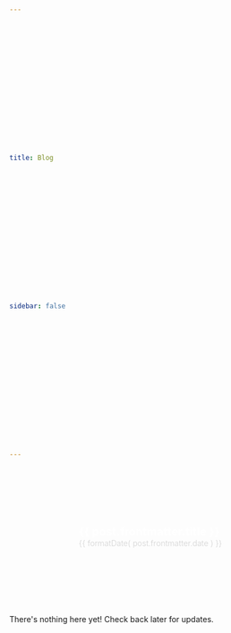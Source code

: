```yaml
---
title: Blog
sidebar: false
---
```


<script setup>
import { data as posts } from '/data/posts.data'
import { formatDate, getSorted } from '/.vitepress/theme/utils';
const sortedPosts = getSorted( posts );
</script>

<ul v-if="sortedPosts.length">
    <li 
        v-for="post of sortedPosts"
    >
        <a 
            :href="post.url" 
            v-bind:style="{ 'background-image': 'linear-gradient(rgba(0, 0, 0, 0.5), rgba(0, 0, 0, 0.5)), url(' + post.frontmatter.image + ')' }"        
        >
            <div>
                <strong>{{ post.frontmatter.title }}</strong><br/>
                <span>{{ formatDate( post.frontmatter.date ) }}</span>
            </div>
        </a>
    </li>
</ul>

<div v-else>
    <p>There's nothing here yet! Check back later for updates.</p>
</div>

<style scoped>
ul {
    list-style-type: none;
    padding-left: 0;
    width: 100%;
    display: flex;
    flex-wrap: wrap;
    gap: 10px;
}

li {
    flex-grow: 1;
}

a {
    text-decoration: none;
    cursor: pointer;

    display: flex;
    flex-direction: column;
    align-items: center;
    justify-content: center;
    padding: 25px;
    border: 1px solid var( --vp-c-text-3 );
    border-radius: 5px;
    min-height: 200px;

    color: white;
    background-size: cover;
    background-position: center;
    background-repeat: no-repeat;

    transition: all 0.3s;
}

a:hover {
    color: white;
}

a strong {
    font-size: 20px;
}

a span {
    font-size: var(--vp-code-font-size);
    color: lightgray;
    font-weight: 300;
}

</style>